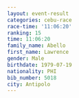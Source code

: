 ```yaml
---
layout: event-result 
categories: cebu-race 
race-time: '11:06:20'
ranking: 15
time: 11:06:20
family_name: Abello
first_name: Lawrence
gender: Male
birthdate: 1979-07-19
nationality: PHI
bib_number: 5018
city: Antipolo
---
```

